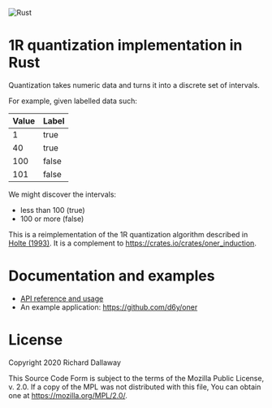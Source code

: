 ![Rust](https://github.com/d6y/oner_quantize/workflows/Rust/badge.svg)

# 1R quantization implementation in Rust

Quantization takes numeric data and turns it into a discrete set of intervals.

For example, given labelled data such:

| Value | Label   |
|-------| ------- |
| 1     | true |
| 40    | true |
| 100   | false |
| 101   | false |

We might discover the intervals:

- less than 100 (true)
- 100 or more (false)

This is a reimplementation of the 1R quantization algorithm described in [Holte (1993)](https://link.springer.com/article/10.1023%2FA%3A1022631118932). It is a complement to <https://crates.io/crates/oner_induction>.

# Documentation and examples

- [API reference and usage](https://docs.rs/oner_quantize/)
- An example application: <https://github.com/d6y/oner>

# License

Copyright 2020 Richard Dallaway

This Source Code Form is subject to the terms of the Mozilla Public
License, v. 2.0. If a copy of the MPL was not distributed with this
file, You can obtain one at <https://mozilla.org/MPL/2.0/>.


